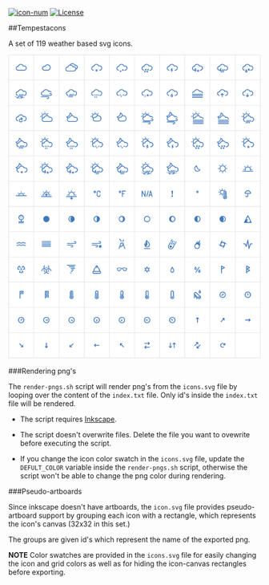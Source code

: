 [![icon-num](https://img.shields.io/badge/icons-116-blue.svg?style=flat-square)](#)
[![ License ](https://img.shields.io/badge/license-CC--BY--SA--4.0--intl-brightgreen.svg?style=flat-square)](LICENSE)

##Tempestacons

A set of 119 weather based svg icons.

![preview](preview.png)

###Rendering png's

The `render-pngs.sh` script will render png's from the `icons.svg` file by looping over the content of the `index.txt` file. Only id's inside the `index.txt` file will  be rendered.

* The script requires [Inkscape](https://inkscape.org/en/).

* The script doesn't overwrite files. Delete the file you want to ovewrite before executing the script.

* If you change the icon color swatch in the `icons.svg` file, update the `DEFULT_COLOR` variable inside the `render-pngs.sh` script, otherwise the script won't be able to change the png color during rendering. 

###Pseudo-artboards

Since inkscape doesn't have artboards, the `icon.svg` file provides pseudo-artboard support by grouping each icon with a rectangle, which represents the icon's canvas (32x32 in this set.)

The groups are given id's which represent the name of the exported png.

**NOTE** Color swatches are provided in the `icons.svg` file for easily changing the icon and grid colors as well as for hiding the icon-canvas rectangles before exporting.
